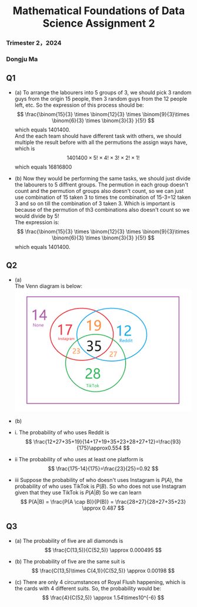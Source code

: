 <h1 style="text-align: center;">Mathematical Foundations of Data Science Assignment 2</h1>

### Trimester 2，2024
### Dongju Ma

## Q1
* (a)
To arrange the labourers into 5 groups of 3, we should pick 3 random guys from the origin 15 people, then 3 random guys from the 12 people left, etc. So the expression of this process should be:
$$
\frac{\binom{15}{3} \times \binom{12}{3} \times \binom{9}{3}\times \binom{6}{3} \times \binom{3}{3} }{5!}
$$
which equals 1401400.  
And the each team should have different task with others, we should multiple the result before with all the permutions the assign ways have, which is 
$$
1401400\times5!\times4!\times3!\times2!\times1!
$$
which equals 16816800

* (b)
Now they would be performing the same tasks, we should just divide the labourers to 5 diffrent groups. The permution in each group doesn't count and the permution of groups also doesn't count, so we can just use combination of 15 taken 3 to times tne combination of 15-3=12 taken 3 and so on till  the combination of 3 taken 3. Which is important is because of the permution of th3 combinations also doesn't count so we would divide by 5!  
The expression is:
$$
\frac{\binom{15}{3} \times \binom{12}{3} \times \binom{9}{3}\times \binom{6}{3} \times \binom{3}{3} }{5!}
$$
which equals 1401400.

## Q2
* (a)  
The Venn diagram is below:  
![Venn diagram](Venn_diagram_q2.png)

* (b)  
* i. The probability of who uses Reddit is 
$$
\frac{12+27+35+19}{14+17+19+35+23+28+27+12}=\frac{93}{175}\approx0.554
$$
* ii The probability of who uses at least one platform is
$$
\frac{175-14}{175}=\frac{23}{25}=0.92
$$

* iii Suppose the probability of who doesn't uses Instagram is $P(A)$, the probability of who uses TikTok is $P(B)$. So who does not use Instagram given that they use TikTok is $P(A|B)$
So we can learn
$$
P(A|B) = \frac{P(A \cap B)}{P(B)} = \frac{28+27}{28+27+35+23} \approx 0.487 
$$

## Q3
* (a) The probability of five are all diamonds is
$$
\frac{C(13,5)}{C(52,5)} \approx 0.000495
$$

* (b) The probability of five are the same suit is
$$
\frac{C(13,5)\times C(4,1)}{C(52,5)} \approx 0.00198
$$

* (c) There are only 4 circumstances of Royal Flush happening, which is the cards with 4 different suits. So, the probability would be:
$$
\frac{4}{C(52,5)} \approx 1.54\times10^{-6}
$$